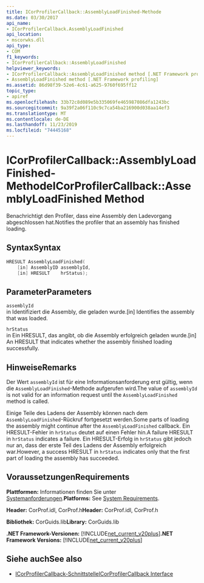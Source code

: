 ```yaml
---
title: ICorProfilerCallback::AssemblyLoadFinished-Methode
ms.date: 03/30/2017
api_name:
- ICorProfilerCallback.AssemblyLoadFinished
api_location:
- mscorwks.dll
api_type:
- COM
f1_keywords:
- ICorProfilerCallback::AssemblyLoadFinished
helpviewer_keywords:
- ICorProfilerCallback::AssemblyLoadFinished method [.NET Framework profiling]
- AssemblyLoadFinished method [.NET Framework profiling]
ms.assetid: 86d98f39-52e6-4c61-a625-9760f695ff12
topic_type:
- apiref
ms.openlocfilehash: 33b72c8d089e5b335069fe465987086dfa1243bc
ms.sourcegitcommit: 9a39f2a06f110c9c7ca54ba216900d038aa14ef3
ms.translationtype: MT
ms.contentlocale: de-DE
ms.lasthandoff: 11/23/2019
ms.locfileid: "74445168"
---
```

# <a name="icorprofilercallbackassemblyloadfinished-method"></a><span data-ttu-id="425b6-102">ICorProfilerCallback::AssemblyLoadFinished-Methode</span><span class="sxs-lookup"><span data-stu-id="425b6-102">ICorProfilerCallback::AssemblyLoadFinished Method</span></span>
<span data-ttu-id="425b6-103">Benachrichtigt den Profiler, dass eine Assembly den Ladevorgang abgeschlossen hat.</span><span class="sxs-lookup"><span data-stu-id="425b6-103">Notifies the profiler that an assembly has finished loading.</span></span>  
  
## <a name="syntax"></a><span data-ttu-id="425b6-104">Syntax</span><span class="sxs-lookup"><span data-stu-id="425b6-104">Syntax</span></span>  
  
```cpp  
HRESULT AssemblyLoadFinished(  
    [in] AssemblyID assemblyId,  
    [in] HRESULT    hrStatus);  
```  
  
## <a name="parameters"></a><span data-ttu-id="425b6-105">Parameter</span><span class="sxs-lookup"><span data-stu-id="425b6-105">Parameters</span></span>  
 `assemblyId`  
 <span data-ttu-id="425b6-106">in Identifiziert die Assembly, die geladen wurde.</span><span class="sxs-lookup"><span data-stu-id="425b6-106">[in] Identifies the assembly that was loaded.</span></span>  
  
 `hrStatus`  
 <span data-ttu-id="425b6-107">in Ein HRESULT, das angibt, ob die Assembly erfolgreich geladen wurde.</span><span class="sxs-lookup"><span data-stu-id="425b6-107">[in] An HRESULT that indicates whether the assembly finished loading successfully.</span></span>  
  
## <a name="remarks"></a><span data-ttu-id="425b6-108">Hinweise</span><span class="sxs-lookup"><span data-stu-id="425b6-108">Remarks</span></span>  
 <span data-ttu-id="425b6-109">Der Wert `assemblyId` ist für eine Informationsanforderung erst gültig, wenn die `AssemblyLoadFinished`-Methode aufgerufen wird.</span><span class="sxs-lookup"><span data-stu-id="425b6-109">The value of `assemblyId` is not valid for an information request until the `AssemblyLoadFinished` method is called.</span></span>  
  
 <span data-ttu-id="425b6-110">Einige Teile des Ladens der Assembly können nach dem `AssemblyLoadFinished`-Rückruf fortgesetzt werden.</span><span class="sxs-lookup"><span data-stu-id="425b6-110">Some parts of loading the assembly might continue after the `AssemblyLoadFinished` callback.</span></span> <span data-ttu-id="425b6-111">Ein HRESULT-Fehler in `hrStatus` deutet auf einen Fehler hin.</span><span class="sxs-lookup"><span data-stu-id="425b6-111">A failure HRESULT in `hrStatus` indicates a failure.</span></span> <span data-ttu-id="425b6-112">Ein HRESULT-Erfolg in `hrStatus` gibt jedoch nur an, dass der erste Teil des Ladens der Assembly erfolgreich war.</span><span class="sxs-lookup"><span data-stu-id="425b6-112">However, a success HRESULT in `hrStatus` indicates only that the first part of loading the assembly has succeeded.</span></span>  
  
## <a name="requirements"></a><span data-ttu-id="425b6-113">Voraussetzungen</span><span class="sxs-lookup"><span data-stu-id="425b6-113">Requirements</span></span>  
 <span data-ttu-id="425b6-114">**Plattformen:** Informationen finden Sie unter [Systemanforderungen](../../../../docs/framework/get-started/system-requirements.md).</span><span class="sxs-lookup"><span data-stu-id="425b6-114">**Platforms:** See [System Requirements](../../../../docs/framework/get-started/system-requirements.md).</span></span>  
  
 <span data-ttu-id="425b6-115">**Header:** CorProf.idl, CorProf.h</span><span class="sxs-lookup"><span data-stu-id="425b6-115">**Header:** CorProf.idl, CorProf.h</span></span>  
  
 <span data-ttu-id="425b6-116">**Bibliothek:** CorGuids.lib</span><span class="sxs-lookup"><span data-stu-id="425b6-116">**Library:** CorGuids.lib</span></span>  
  
 <span data-ttu-id="425b6-117">**.NET Framework-Versionen:** [!INCLUDE[net_current_v20plus](../../../../includes/net-current-v20plus-md.md)]</span><span class="sxs-lookup"><span data-stu-id="425b6-117">**.NET Framework Versions:** [!INCLUDE[net_current_v20plus](../../../../includes/net-current-v20plus-md.md)]</span></span>  
  
## <a name="see-also"></a><span data-ttu-id="425b6-118">Siehe auch</span><span class="sxs-lookup"><span data-stu-id="425b6-118">See also</span></span>

- [<span data-ttu-id="425b6-119">ICorProfilerCallback-Schnittstelle</span><span class="sxs-lookup"><span data-stu-id="425b6-119">ICorProfilerCallback Interface</span></span>](../../../../docs/framework/unmanaged-api/profiling/icorprofilercallback-interface.md)
